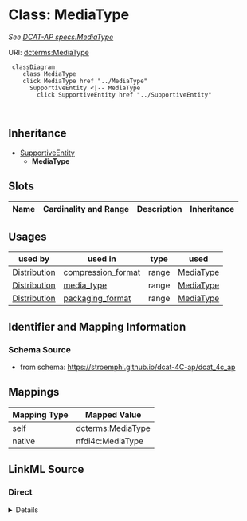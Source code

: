

# Class: MediaType


_See [DCAT-AP specs:MediaType](https://semiceu.github.io/DCAT-AP/releases/3.0.0/#MediaType)_





URI: [dcterms:MediaType](http://purl.org/dc/terms/MediaType)






```mermaid
 classDiagram
    class MediaType
    click MediaType href "../MediaType"
      SupportiveEntity <|-- MediaType
        click SupportiveEntity href "../SupportiveEntity"
      
      
```





## Inheritance
* [SupportiveEntity](SupportiveEntity.md)
    * **MediaType**



## Slots

| Name | Cardinality and Range | Description | Inheritance |
| ---  | --- | --- | --- |





## Usages

| used by | used in | type | used |
| ---  | --- | --- | --- |
| [Distribution](Distribution.md) | [compression_format](compression_format.md) | range | [MediaType](MediaType.md) |
| [Distribution](Distribution.md) | [media_type](media_type.md) | range | [MediaType](MediaType.md) |
| [Distribution](Distribution.md) | [packaging_format](packaging_format.md) | range | [MediaType](MediaType.md) |






## Identifier and Mapping Information







### Schema Source


* from schema: https://stroemphi.github.io/dcat-4C-ap/dcat_4c_ap




## Mappings

| Mapping Type | Mapped Value |
| ---  | ---  |
| self | dcterms:MediaType |
| native | nfdi4c:MediaType |







## LinkML Source

<!-- TODO: investigate https://stackoverflow.com/questions/37606292/how-to-create-tabbed-code-blocks-in-mkdocs-or-sphinx -->

### Direct

<details>
```yaml
name: MediaType
description: See [DCAT-AP specs:MediaType](https://semiceu.github.io/DCAT-AP/releases/3.0.0/#MediaType)
from_schema: https://stroemphi.github.io/dcat-4C-ap/dcat_4c_ap
is_a: SupportiveEntity
abstract: false
class_uri: dcterms:MediaType

```
</details>

### Induced

<details>
```yaml
name: MediaType
description: See [DCAT-AP specs:MediaType](https://semiceu.github.io/DCAT-AP/releases/3.0.0/#MediaType)
from_schema: https://stroemphi.github.io/dcat-4C-ap/dcat_4c_ap
is_a: SupportiveEntity
abstract: false
class_uri: dcterms:MediaType

```
</details>
